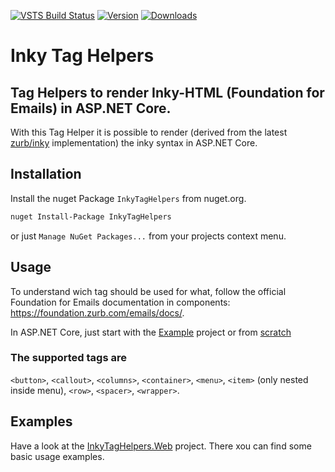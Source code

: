 [![VSTS Build Status](https://sebastianhoesl.visualstudio.com/_apis/public/build/definitions/2f6383b8-1235-49c1-b1f1-627209caf167/17/badge "VSTS Build Status")](https://sebastianhoesl.visualstudio.com/InkyTagHelpers/_build) [![Version](https://img.shields.io/nuget/v/InkyTagHelpers.svg "Version")](https://www.nuget.org/packages/InkyTagHelpers/) [![Downloads](https://img.shields.io/nuget/dt/InkyTagHelpers.svg "Downloads")](https://www.nuget.org/packages/InkyTagHelpers/)


# Inky Tag Helpers

## Tag Helpers to render Inky-HTML (Foundation for Emails) in ASP.NET Core.

With this Tag Helper it is possible to render (derived from the latest [zurb/inky](https://github.com/zurb/inky) implementation) the inky syntax in ASP.NET Core.

## Installation

Install the nuget Package `InkyTagHelpers` from nuget.org.

```bash
nuget Install-Package InkyTagHelpers
```

or just `Manage NuGet Packages...` from your projects context menu.

## Usage

To understand wich tag should be used for what, follow the official Foundation for Emails documentation in components: https://foundation.zurb.com/emails/docs/.

In ASP.NET Core, just start with the [Example](#examples) project or from [scratch](https://github.com/XmlmXmlmX/InkyTagHelpers/wiki)

### The supported tags are
`<button>`, `<callout>`, `<columns>`, `<container>`, `<menu>`, `<item>` (only nested inside menu), `<row>`, `<spacer>`, `<wrapper>`.

## Examples

Have a look at the [InkyTagHelpers.Web](https://github.com/XmlmXmlmX/InkyTagHelpers/blob/master/InkyTagHelpers.Web/) project. There xou can find some basic usage examples.
